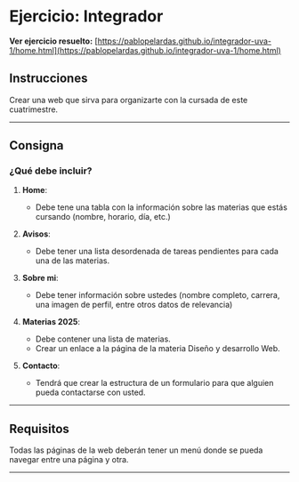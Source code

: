 # Ejercicio: Integrador

**Ver ejercicio resuelto:** [https://pablopelardas.github.io/integrador-uva-1/home.html](https://pablopelardas.github.io/integrador-uva-1/home.html)

## Instrucciones

Crear una web que sirva para organizarte con la cursada de este cuatrimestre.

---

## Consigna

### ¿Qué debe incluir?

1. **Home**:  
   - Debe tene una tabla con la información sobre las materias que estás cursando (nombre, horario, día, etc.)

2. **Avisos**:  
   - Debe tener una lista desordenada de tareas pendientes para cada una de las materias.

3. **Sobre mi**:  
   - Debe tener información sobre ustedes (nombre completo, carrera, una imagen de perfil, entre otros datos de relevancia)

4. **Materias 2025**:  
   - Debe contener una lista de materias. 
   - Crear un enlace a la página de la materia Diseño y desarrollo Web.  

5. **Contacto**:  
   - Tendrá que crear la estructura de un formulario para que alguien pueda contactarse con usted.  

---

## Requisitos

Todas las páginas de la web deberán tener un menú donde se pueda navegar entre una página y otra.   

---
